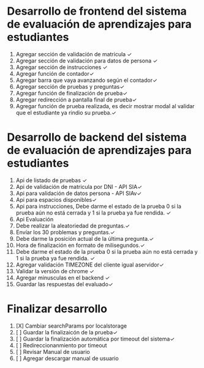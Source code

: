 # Desarrollo de frontend del sistema de evaluación de aprendizajes para estudiantes 
01. Agregar sección de validación de matricula ✓
02. Agregar sección de validación para datos de persona ✓
03. Agregar sección de instrucciones ✓
04. Agregar función de contador✓
05. Agregar barra que vaya avanzando según el contador✓
06. Agregar sección de pruebas y preguntas✓
07. Agregar función de finalización de prueba✓
08. Agregar redirección a pantalla final de prueba✓
09. Agregar función de prueba realizada, es decir mostrar modal al validar que el estudiante ya rindio su prueba.✓
# Desarrollo de backend del sistema de evaluación de aprendizajes para estudiantes 
01. Api de listado de pruebas ✓
02. Api de validación de matricula por DNI - API SIA✓
03. Api para validación de datos persona - API SIAv✓
04. Api para espacios disponibles✓
05. Api para instrucciones, Debe darme el estado de la prueba 0 si la prueba aún no está cerrada y 1 si la prueba ya fue rendida. ✓
06. Api Evaluación
   1. Debe realizar la aleatoriedad de preguntas.✓
   2. Envíar los 30 problemas y preguntas.✓
   3. Debe darme la posición actual de la última pregunta.✓
   4. Hora de finalización en formato de milisegundos.✓
   5. Debe darme el estado de la prueba 0 si la prueba aún no está cerrada y 1 si la prueba ya fue rendida.   ✓
07. Agregar validación TIMEZONE del cliente igual aservidor✓
08. Validar la versión de chrome ✓
09. Agregar minusculas en el backend ✓
10. Guardar las respuestas del evaluado✓
   

# Finalizar desarrollo
01. [X] Cambiar searchParams por localstorage
02. [ ] Guardar la finalizaicón de la prueba✓
03. [ ] Guardar la finalización automática por timeout del sistema✓
04. [ ] Redireccionanmiento por timeout
05. [ ] Revisar Manual de usuario
06. [ ] Agregar descargar manual de usuario
